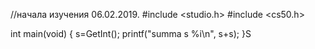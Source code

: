 
//начала изучения 06.02.2019. 
#include <studio.h>
#include <cs50.h>

int main(void)
{
s=GetInt();
printf("summa s %i\n", s+s);
}S
